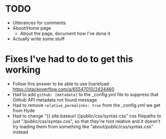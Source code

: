 # TODO
- Utterances for comments
- About/Home page
    - About the page, document how I've done it
- Actually write some stuff

# Fixes I've had to do to get this working
- Follow this answer to be able to use livereload: https://stackoverflow.com/a/65547010/2434460
- Had to add `github: [metadata]` to the _config.yml file to suppress that Github API metadata not found message
- Had to remove `relative_permalinks: true` from the _config.yml we get from Hyde
- Had to change "{{ site.baseurl }}public/css/syntax.css" css filepaths to just "/public/css/syntax.css", so that they're root relative and it doesn't try loading them from something like "about/public/css/syntax.css" instead